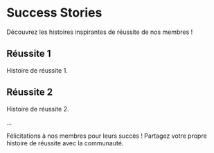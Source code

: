 # Success Stories

Découvrez les histoires inspirantes de réussite de nos membres !

## Réussite 1

Histoire de réussite 1.

## Réussite 2

Histoire de réussite 2.

...

Félicitations à nos membres pour leurs succès ! Partagez votre propre histoire de réussite avec la communauté.

